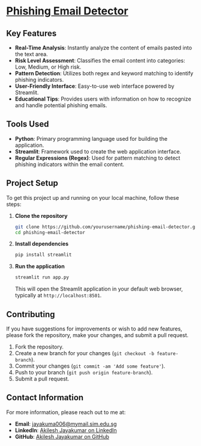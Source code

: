 # [Phishing Email Detector](https://phishing-email-detector.streamlit.app/)

## Key Features

- **Real-Time Analysis**: Instantly analyze the content of emails pasted into the text area.
- **Risk Level Assessment**: Classifies the email content into categories: Low, Medium, or High risk.
- **Pattern Detection**: Utilizes both regex and keyword matching to identify phishing indicators.
- **User-Friendly Interface**: Easy-to-use web interface powered by Streamlit.
- **Educational Tips**: Provides users with information on how to recognize and handle potential phishing emails.

## Tools Used

- **Python**: Primary programming language used for building the application.
- **Streamlit**: Framework used to create the web application interface.
- **Regular Expressions (Regex)**: Used for pattern matching to detect phishing indicators within the email content.

## Project Setup

To get this project up and running on your local machine, follow these steps:

1. **Clone the repository**

   ```bash
   git clone https://github.com/yourusername/phishing-email-detector.git
   cd phishing-email-detector
   ```

2. **Install dependencies**

   ```bash
   pip install streamlit
   ```

3. **Run the application**

   ```bash
   streamlit run app.py
   ```

   This will open the Streamlit application in your default web browser, typically at `http://localhost:8501`.

## Contributing

If you have suggestions for improvements or wish to add new features, please fork the repository, make your changes, and submit a pull request.

1. Fork the repository.
2. Create a new branch for your changes (`git checkout -b feature-branch`).
3. Commit your changes (`git commit -am 'Add some feature'`).
4. Push to your branch (`git push origin feature-branch`).
5. Submit a pull request.

## Contact Information

For more information, please reach out to me at:

- **Email**: jayakuma006@mymail.sim.edu.sg
- **LinkedIn**: [Akilesh Jayakumar on LinkedIn](https://www.linkedin.com/in/akileshjayakumar/)
- **GitHub**: [Akilesh Jayakumar on GitHub](https://github.com/akileshjayakumar)
